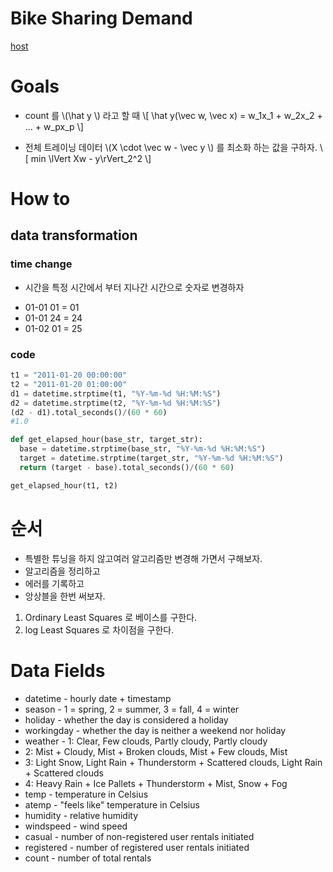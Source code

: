 # Bike Sharing Demand
[host](https://www.kaggle.com/c/bike-sharing-demand/data)

# Goals
* count 를 \\(\hat y \\) 라고 할 때 
\\[ \hat y(\vec w, \vec x) = w_1x_1 + w_2x_2 + ... + w_px_p \\]

* 전체 트레이닝 데이터 \\(X \cdot \vec w - \vec y \\) 를 최소화 하는 값을 구하자.
\\[ min \lVert Xw - y\rVert_2^2 \\]

# How to 
## data transformation
### time change
* 시간을 특정 시간에서 부터 지나간 시간으로 숫자로 변경하자
- 01-01 01 = 01
- 01-01 24 = 24
- 01-02 01 = 25

### code

```python
t1 = "2011-01-20 00:00:00"
t2 = "2011-01-20 01:00:00"
d1 = datetime.strptime(t1, "%Y-%m-%d %H:%M:%S")
d2 = datetime.strptime(t2, "%Y-%m-%d %H:%M:%S")
(d2 - d1).total_seconds()/(60 * 60)
#1.0

def get_elapsed_hour(base_str, target_str):
  base = datetime.strptime(base_str, "%Y-%m-%d %H:%M:%S")
  target = datetime.strptime(target_str, "%Y-%m-%d %H:%M:%S")
  return (target - base).total_seconds()/(60 * 60)

get_elapsed_hour(t1, t2)
```

# 순서
* 특별한 튜닝을 하지 않고여러 알고리즘만 변경해 가면서 구해보자.
* 알고리즘을 정리하고 
* 에러를 기록하고
* 앙상블을 한번 써보자.

1. Ordinary Least Squares 로 베이스를 구한다.
2. log Least Squares 로 차이점을 구한다.





# Data Fields
- datetime - hourly date + timestamp  
- season -  1 = spring, 2 = summer, 3 = fall, 4 = winter 
- holiday - whether the day is considered a holiday
- workingday - whether the day is neither a weekend nor holiday
- weather - 1: Clear, Few clouds, Partly cloudy, Partly cloudy 
- 2: Mist + Cloudy, Mist + Broken clouds, Mist + Few clouds, Mist 
- 3: Light Snow, Light Rain + Thunderstorm + Scattered clouds, Light Rain + Scattered clouds 
- 4: Heavy Rain + Ice Pallets + Thunderstorm + Mist, Snow + Fog 
- temp - temperature in Celsius
- atemp - "feels like" temperature in Celsius
- humidity - relative humidity
- windspeed - wind speed
- casual - number of non-registered user rentals initiated
- registered - number of registered user rentals initiated
- count - number of total rentals



